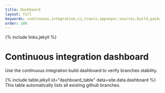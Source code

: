 ```yaml
---
title: Dashboard
layout: full
keywords: continuous,integration,ci,travis,appveyor,sources,build,package,gcc,clang,msvc,visual studio,mac,osx,ios,windows,linux,debian,freebsd
order: 100
---
```


{% include links.jekyll %}

Continuous integration dashboard
================================

Use the continuous integration build dashboard to verify branches stability.

{% include table.jekyll id="dashboard_table" data=site.data.dashboard %}
This table automatically lists all existing github branches.
<script type="text/javascript" src="{{site.baseurl}}/script/populate_badges.js"></script>
<script>myTableBadges.populate("dashboard_table", "https://api.github.com/repos/guillaumeblanc/ozz-animation/branches");</script>

